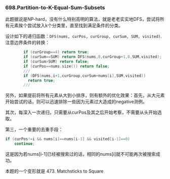### 698.Partition-to-K-Equal-Sum-Subsets

此题据说是NP-hard，没有什么特别高明的算法，就是老老实实地DFS，尝试将所有元素挨个尝试放入k个分类里，直至找到满足条件的分类。

设计如下的递归函数：```DFS(nums, curPos, curGroup, curSum, SUM, visited)```.
注意边界条件的转换：
```cpp
        if (curGroup==4) return true;
        if (curSum==SUM) return DFS(nums,0,curGroup+1,0,SUM,visited);
        if (curSum>SUM) return false;
        if (curPos==nums.size()) return false;
        ///
        if (DFS(nums,i+1,curGroup,curSum+nums[i],SUM,visited))
          return true;
        ///
```        

另外，如果提前将所有元素从大到小排序，则有额外的优化效果：首先，从大元素开始尝试的话，则可以迅速排除一些因为元素过大造成的negative测例。

其次，每深入一次递归，只需要从curPos及其之后开始考察，不需要从头开始选取。

第三，一个重要的去重手段：
```cpp
if (curPos!=i && nums[i]==nums[i-1] && visited[i-1]==0)
    continue;
```
这是因为若nums[i-1]已经被搜索过的话，相同的nums[i]就不可能再次被搜索成功。

本题的一个变形就是 473. Matchsticks to Square
